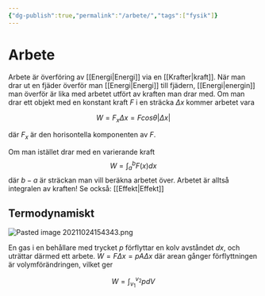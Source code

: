 ```yaml
---
{"dg-publish":true,"permalink":"/arbete/","tags":["fysik"]}
---
```


# Arbete

Arbete är överföring av [[Energi\|Energi]] via en [[Krafter\|kraft]]. När man drar ut en
fjäder överför man [[Energi\|Energi]] till fjädern, [[Energi\|energin]] man överför är lika med
arbetet utfört av kraften man drar med. Om man drar ett objekt med en
konstant kraft $F$ i en sträcka $\Delta x$ kommer arbetet vara

$$W = F_x\Delta x = Fcos\theta |\Delta x|$$

där $F_x$ är den horisontella komponenten av $F$.

Om man istället drar med en varierande kraft $$W = \int_a^b F(x)dx$$ där
$b-a$ är sträckan man vill beräkna arbetet över. Arbetet är alltså
integralen av kraften!
Se också: [[Effekt\|Effekt]]

## Termodynamiskt

![Pasted image 20211024154343.png](/img/user/images/Pasted%20image%2020211024154343.png)

En gas i en behållare med trycket $p$ förflyttar en kolv avståndet $dx$, och uträttar därmed ett arbete.
$W = F\Delta x=pA\Delta x$ där arean gånger förflyttningen är volymförändringen, vilket ger 

$$W = \int_{v_1}^{v_2} pdV$$
